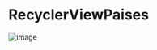 # RecyclerViewPaises
![image](https://user-images.githubusercontent.com/68959057/211708304-24cbdde3-76b1-4e00-bb45-4f83883da989.png)
